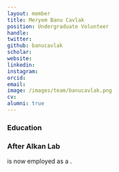```yaml
---
layout: member
title: Meryem Banu Cavlak
position: Undergraduate Volunteer
handle: 
twitter:
github: banucavlak
scholar: 
website: 
linkedin: 
instagram:
orcid: 
email: 
image: /images/team/banucavlak.png
cv: 
alumni: true
---
```


### Education

### After Alkan Lab
 is now employed as a .

